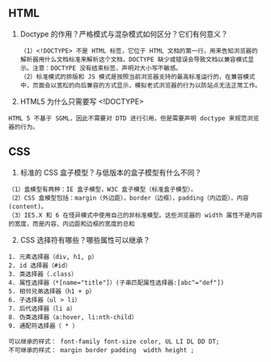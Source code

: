 ## HTML
1. Doctype 的作用？严格模式与混杂模式如何区分？它们有何意义？

    ```
    （1）<!DOCTYPE> 不是 HTML 标签，它位于 HTML 文档的第一行，用来告知浏览器的解析器用什么文档标准来解析这个文档，DOCTYPE 缺少或错误会导致文档以兼容模式显示。注意：DOCTYPE 没有结束标签，声明对大小写不敏感。
    （2）标准模式的排版和 JS 模式是按照当前浏览器支持的最高标准运行的，在兼容模式中，页面会以宽松的向后兼容的方式显示，模拟老式浏览器的行为以防站点无法正常工作。
    ```

2. HTML5 为什么只需要写 <!DOCTYPE>

```
HTML 5 不基于 SGML，因此不需要对 DTD 进行引用，但是需要声明 doctype 来规范浏览器的行为。
```

## CSS
1. 标准的 CSS 盒子模型？与低版本的盒子模型有什么不同？

```
（1）盒模型有两种：IE 盒子模型，W3C 盒子模型（标准盒子模型）。
（2）CSS 盒模型包括：margin（外边距），border（边框），padding（内边距），内容(content)。
（3）IE5.X 和 6 在怪异模式中使用自己的非标准模型。这些浏览器的 width 属性不是内容的宽度，而是内容、内边距和边框的宽度的总和
```

2. CSS 选择符有哪些？哪些属性可以继承？

```
1. 元素选择器（div, h1, p）
2. id 选择器（#id）
3. 类选择器（.class）
4. 属性选择器（*[name="title"]）(子串匹配属性选择器:[abc^="def"])
5. 相邻兄弟选择器（h1 + p）
6. 子选择器（ul > li）
7. 后代选择器（li a）
8. 伪类选择器（a:hover, li:nth-child）
9. 通配符选择器（ * ）

可以继承的样式： font-family font-size color, UL LI DL DD DT;
不可继承的样式： margin border padding  width height ;
```
